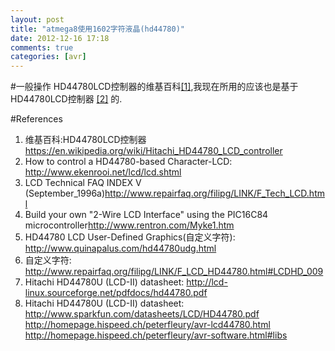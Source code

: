 ```yaml
---
layout: post
title: "atmega8使用1602字符液晶(hd44780)"
date: 2012-12-16 17:18
comments: true
categories: [avr]
---
```


#一般操作
HD44780LCD控制器的维基百科[\[1\]](#ref1),我现在所用的应该也是基于HD44780LCD控制器 [\[2\]](#ref2) 的.

#References
1. <a id="ref1"></a>维基百科:HD44780LCD控制器 <https://en.wikipedia.org/wiki/Hitachi_HD44780_LCD_controller>
2. <a id="ref2"></a>How to control a HD44780-based Character-LCD: <http://www.ekenrooi.net/lcd/lcd.shtml>
3. <a id="ref3"></a>LCD Technical FAQ INDEX V (September_1996a)<http://www.repairfaq.org/filipg/LINK/F_Tech_LCD.html>
4. <a id="ref4"></a>Build your own "2-Wire LCD Interface" using the PIC16C84 microcontroller<http://www.rentron.com/Myke1.htm>
5. <a id="ref5"></a>HD44780 LCD User-Defined Graphics(自定义字符): <http://www.quinapalus.com/hd44780udg.html>
6. <a id="ref6"></a>自定义字符: <http://www.repairfaq.org/filipg/LINK/F_LCD_HD44780.html#LCDHD_009>
7. <a id="ref7"></a>Hitachi HD44780U (LCD-II) datasheet: <http://lcd-linux.sourceforge.net/pdfdocs/hd44780.pdf>
8. <a id="ref8"></a>Hitachi HD44780U (LCD-II) datasheet: <http://www.sparkfun.com/datasheets/LCD/HD44780.pdf>
http://homepage.hispeed.ch/peterfleury/avr-lcd44780.html
http://homepage.hispeed.ch/peterfleury/avr-software.html#libs


